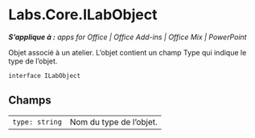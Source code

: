
# Labs.Core.ILabObject

 _**S’applique à :** apps for Office | Office Add-ins | Office Mix | PowerPoint_

Objet associé à un atelier. L’objet contient un champ Type qui indique le type de l’objet.

```
interface ILabObject
```


## Champs


|||
|:-----|:-----|
| `type: string`|Nom du type de l’objet.|
